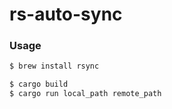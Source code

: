 rs-auto-sync
===

### Usage

```bash
$ brew install rsync

$ cargo build
$ cargo run local_path remote_path
```
